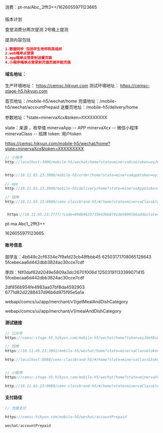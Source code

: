 消费：pt-ma/Abc,,2fft3++/1626055971123665

#### 

版本计划

食堂消费分两次提测 2号晚上提测

提测内容包括

```json
1.数据同步 包括学生老师和其组织 
2.web端单点登录 
3.app端单点登录到送餐页面 
4.小程序端单点登录到充值页面并能充值
```

#### 域名地址：

生产环境地址： https://cemsc.hikyun.com
测试环境地址： https://cemsc-stage-h5.hikyun.com

首页地址：/mobile-h5/wechat/home
充值地址：/mobile-h5/wechat/accountPrepaid
送餐页地址：/mobile-h5/delivery/home

参数地址：?state=minervaXcx&token=XXXXXXXXX

state：来源 ，枚举值 minervaApp    --  APP
minervaXcx     --  微信小程序
minervaClass    --  班牌
token:   用户token

https://cemsc.hikyun.com/mobile-h5/wechat/home?state=minervaXcx&token=XXXXXXXXX

```javascript
// 小程序
http://localhost:3000/mobile-h5/wechat/home?state=minervaXcx&token=eyJ0eXAiOiJKV1QiLCJhbGciOiJIUzI1NiJ9.eyJleHAiOjE3NDQyOTk0OTEsImlhdCI6MTc0NDI5MjI5MSwidG9rZW4iOiJ7XCJwcm9qZWN0SWRcIjpcIjExMjcxNzQ0Nzc2OTE0MTZcIixcInBlcnNvbklkXCI6XCIxMTI2OTk2NzY1NjczNzUyXCJ9In0.HHYJfVXTvlB3QbGMjF6w_93Kjx8MsJhsU8PUjFV5jgg&phone=15024452433


http://10.11.65.23:3000/mobile-h5/order/home?state=minervaApp&token=eyJ0eXAiOiJKV1QiLCJhbGciOiJIUzI1NiJ9.eyJleHAiOjE3NDQyNzQyNTgsImlhdCI6MTc0NDI2NzA1OCwidG9rZW4iOiJ7XCJwcm9qZWN0SWRcIjpcIjExMjcxNzQ0Nzc2OTE0MTZcIixcInBlcnNvbklkXCI6XCIxMTI3MDUyMzMxODEzMTQ0XCJ9In0.ULw_oq6L-SK6w5LdfawbqGLykwBecvlOuAw3Z_SdG7Y

// app
http://10.11.65.23:3000/mobile-h5/delivery/home?state=minervaApp&token=eyJ0eXAiOiJKV1QiLCJhbGciOiJIUzI1NiJ9.eyJleHAiOjE3NDM2MDU5NTAsImlhdCI6MTc0MzU5ODc1MCwidG9rZW4iOiJ7XCJwcm9qZWN0SWRcIjpcIjExMjcxNzQ0Nzc2OTE0MTZcIixcInBlcnNvbklkXCI6XCIxMTI3MDUyMzMxODEzMTQ0XCJ9In0.-XPlmxNu7QMc7JtV-yC5zr5jMRYgV70hsQKRrJib3zY

// 班牌
http://10.11.65.23:8080/cems-classbrand-h5/#/home?state=minervaClass&token=eyJ0eXAiOiJKV1QiLCJhbGciOiJIUzI1NiJ9.eyJleHAiOjE3NDQyOTk0OTEsImlhdCI6MTc0NDI5MjI5MSwidG9rZW4iOiJ7XCJwcm9qZWN0SWRcIjpcIjExMjcxNzQ0Nzc2OTE0MTZcIixcInBlcnNvbklkXCI6XCIxMTI2OTk2NzY1NjczNzUyXCJ9In0.HHYJfVXTvlB3QbGMjF6w_93Kjx8MsJhsU8PUjFV5jgg


 https://10.11.65.23:7777/?code=090b9635735b43bb8791de58995b6ad4&state=STATE&menu_uri=minerva
```

pt-ma     Abc1,,2fft3++

1626055971123665

#### 账号信息

朋学友：4b649c2cf6334e7f9afd23cb48fbbb45  62503171708065128643 5fcebecaa6d442dbb3824ac30cce7cdf

李四：f4f0daf62d2049e5809a3dc26701006d  12503191133399071415 5fcebecaa6d442dbb3824ac30cce7cdf

2df856b954fe4983aa07bf8da4592903 6771d82d2288437d96b6d975f95e5a1a

webapi/comcs/ui/app/merchant/v1/getMealAndDishCategory

webapi/comcs/ui/app/merchant/v1/mealAndDishCategory

#### 测试链接

```js
// 公众号
https://cemsc-stage-h5.hikyun.com/mobile-h5/wechat/home?token=eyJ0eXAiOiJKV1QiLCJhbGciOiJIUzI1NiJ9.eyJleHAiOjE3NDI4ODc4NjYsImlhdCI6MTc0Mjg4MDY2NiwidG9rZW4iOiJ7XCJwcm9qZWN0SWRcIjpcIjExMjcxNzQ0Nzc2OTE0MTZcIixcInBlcnNvbklkXCI6XCIxMTI3NTYxMzY0NzYyMTM2XCJ9In0.frzEm31GhS-TQUEzP2crV5hakEy2Vbsfr6SwNV04GgA

// 班牌
https://10.11.65.23:3001/mobile-h5/wechat/home?state=minervaClass&token=eyJ0eXAiOiJKV1QiLCJhbGciOiJIUzI1NiJ9.eyJleHAiOjE3NDIzNzM3MTUsImlhdCI6MTc0MjM2NjUxNSwidG9rZW4iOiJ7XCJwcm9qZWN0SWRcIjpcIjExMjcxNzQ0Nzc2OTE0MTZcIixcInBlcnNvbklkXCI6XCIxMTI3NTYxMzY0NzYyMTM2XCJ9In0.YH8nDvrYDH-jdzLu1a__bnyz5byoFgiw20xcc294JEQ

http://localhost:8080/cems-classbrand-h5/#/home?state=minervaClass&token=eyJ0eXAiOiJKV1QiLCJhbGciOiJIUzI1NiJ9.eyJleHAiOjE3NDI4NzcwOTYsImlhdCI6MTc0Mjg2OTg5NiwidG9rZW4iOiJ7XCJwcm9qZWN0SWRcIjpcIjExMjcxNzQ0Nzc2OTE0MTZcIixcInBlcnNvbklkXCI6XCIxMTI3NTYxMzY0NzYyMTM2XCJ9In0.3L2H9K3cyJZUJlxsdcDndrRjqnTreBkjhMgymF6Ishk


// 小程序
https://cemsc-stage-h5.hikyun.com/mobile-h5/wechat/home?state=minervaXvc&token=eyJ0eXAiOiJKV1QiLCJhbGciOiJIUzI1NiJ9.eyJleHAiOjE3NDQyMDQ3NTAsImlhdCI6MTc0NDE5NzU1MCwidG9rZW4iOiJ7XCJwcm9qZWN0SWRcIjpcIjExMjcxNzQ0Nzc2OTE0MTZcIixcInBlcnNvbklkXCI6XCIxMTI3MDUyMzMxODEzMTQ0XCJ9In0.Z0IVKmqBqLsj00PoglHnukLNmf7feppPTuD01KPuWEc

http://10.11.65.23:8080/cems-classbrand-h5/#/home?state=minervaClass&token=eyJ0eXAiOiJKV1QiLCJhbGciOiJIUzI1NiJ9.eyJleHAiOjE3NDQyMDQ3NTAsImlhdCI6MTc0NDE5NzU1MCwidG9rZW4iOiJ7XCJwcm9qZWN0SWRcIjpcIjExMjcxNzQ0Nzc2OTE0MTZcIixcInBlcnNvbklkXCI6XCIxMTI3MDUyMzMxODEzMTQ0XCJ9In0.Z0IVKmqBqLsj00PoglHnukLNmf7feppPTuD01KPuWEc
```

#### 支付路径

```js
// 充值支付

https://cemsc.hikyun.com/mobile-h5/wechat/accountPrepaid

wechat/accountPrepaid
```
